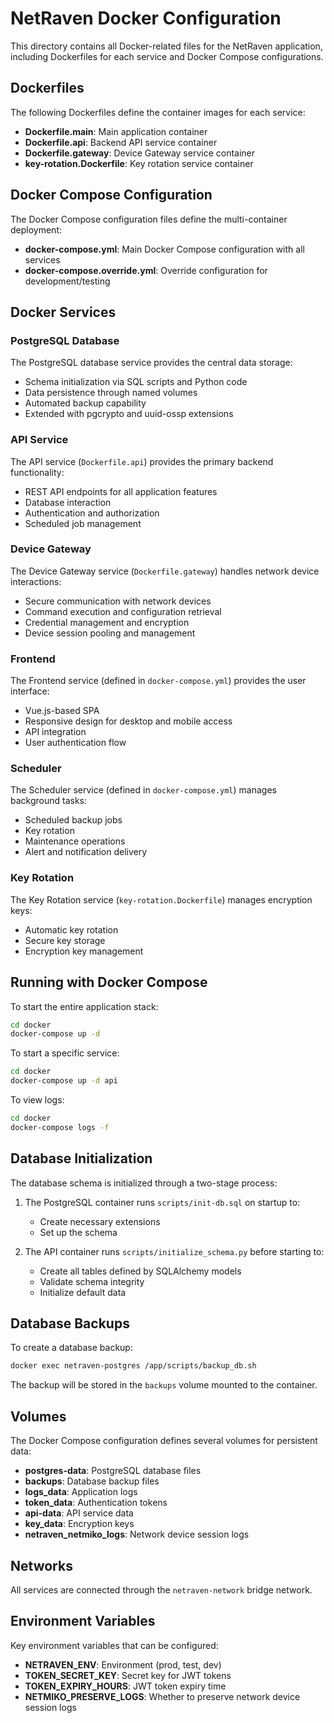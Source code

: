 # NetRaven Docker Configuration

This directory contains all Docker-related files for the NetRaven application, including Dockerfiles for each service and Docker Compose configurations.

## Dockerfiles

The following Dockerfiles define the container images for each service:

- **Dockerfile.main**: Main application container
- **Dockerfile.api**: Backend API service container
- **Dockerfile.gateway**: Device Gateway service container
- **key-rotation.Dockerfile**: Key rotation service container

## Docker Compose Configuration

The Docker Compose configuration files define the multi-container deployment:

- **docker-compose.yml**: Main Docker Compose configuration with all services
- **docker-compose.override.yml**: Override configuration for development/testing

## Docker Services

### PostgreSQL Database

The PostgreSQL database service provides the central data storage:

- Schema initialization via SQL scripts and Python code
- Data persistence through named volumes
- Automated backup capability
- Extended with pgcrypto and uuid-ossp extensions

### API Service

The API service (`Dockerfile.api`) provides the primary backend functionality:

- REST API endpoints for all application features
- Database interaction
- Authentication and authorization
- Scheduled job management

### Device Gateway

The Device Gateway service (`Dockerfile.gateway`) handles network device interactions:

- Secure communication with network devices
- Command execution and configuration retrieval
- Credential management and encryption
- Device session pooling and management

### Frontend

The Frontend service (defined in `docker-compose.yml`) provides the user interface:

- Vue.js-based SPA
- Responsive design for desktop and mobile access
- API integration
- User authentication flow

### Scheduler

The Scheduler service (defined in `docker-compose.yml`) manages background tasks:

- Scheduled backup jobs
- Key rotation
- Maintenance operations
- Alert and notification delivery

### Key Rotation

The Key Rotation service (`key-rotation.Dockerfile`) manages encryption keys:

- Automatic key rotation
- Secure key storage
- Encryption key management

## Running with Docker Compose

To start the entire application stack:

```bash
cd docker
docker-compose up -d
```

To start a specific service:

```bash
cd docker
docker-compose up -d api
```

To view logs:

```bash
cd docker
docker-compose logs -f
```

## Database Initialization

The database schema is initialized through a two-stage process:

1. The PostgreSQL container runs `scripts/init-db.sql` on startup to:
   - Create necessary extensions
   - Set up the schema

2. The API container runs `scripts/initialize_schema.py` before starting to:
   - Create all tables defined by SQLAlchemy models
   - Validate schema integrity
   - Initialize default data

## Database Backups

To create a database backup:

```bash
docker exec netraven-postgres /app/scripts/backup_db.sh
```

The backup will be stored in the `backups` volume mounted to the container.

## Volumes

The Docker Compose configuration defines several volumes for persistent data:

- **postgres-data**: PostgreSQL database files
- **backups**: Database backup files
- **logs_data**: Application logs
- **token_data**: Authentication tokens
- **api-data**: API service data
- **key_data**: Encryption keys
- **netraven_netmiko_logs**: Network device session logs

## Networks

All services are connected through the `netraven-network` bridge network.

## Environment Variables

Key environment variables that can be configured:

- **NETRAVEN_ENV**: Environment (prod, test, dev)
- **TOKEN_SECRET_KEY**: Secret key for JWT tokens
- **TOKEN_EXPIRY_HOURS**: JWT token expiry time
- **NETMIKO_PRESERVE_LOGS**: Whether to preserve network device session logs 